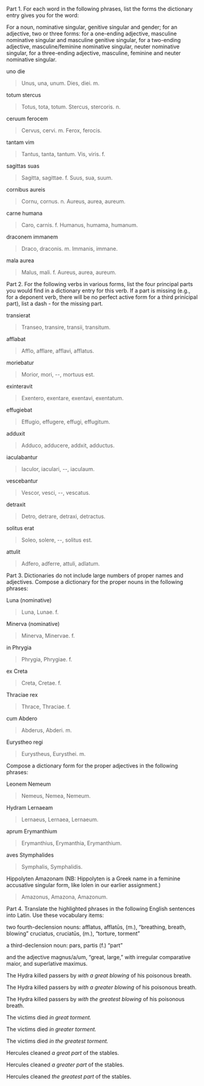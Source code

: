 Part 1. For each word in the following phrases, list the forms the dictionary entry gives you for the word:

For a noun, nominative singular, genitive singular and gender;
for an adjective, two or three forms:
for a one-ending adjective, masculine nominative singular and masculine genitive singular,
for a two-ending adjective, masculine/feminine nominative singular, neuter nominative singular,
for a three-ending adjective, masculine, feminine and neuter nominative singular.

uno die
> Unus, una, unum.
> Dies, diei. m.

totum stercus
> Totus, tota, totum.
> Stercus, stercoris. n.

ceruum ferocem
> Cervus, cervi. m.
> Ferox, ferocis.

tantam vim
> Tantus, tanta, tantum.
> Vis, viris. f.

sagittas suas
> Sagitta, sagittae. f.
> Suus, sua, suum.

cornibus aureis
> Cornu, cornus. n.
> Aureus, aurea, aureum.

carne humana
> Caro, carnis. f.
> Humanus, humama, humanum.

draconem immanem
> Draco, draconis. m.
> Immanis, immane.

mala aurea
> Malus, mali. f.
> Aureus, aurea, aureum.

Part 2. For the following verbs in various forms, list the four principal parts you would find in a dictionary entry for this verb.
If a part is missing (e.g., for a deponent verb, there will be no perfect active form for a third prinicipal part), list a dash - for the missing part.

transierat
> Transeo, transire, transii, transitum.

afflabat
> Afflo, afflare, afflavi, afflatus.

moriebatur
> Morior, mori, --, mortuus est.

exinteravit
> Exentero, exentare, exentavi, exentatum.

effugiebat
> Effugio, effugere, effugi, effugitum.

adduxit
> Adduco, adducere, addxit, adductus.

iaculabantur
> Iaculor, iaculari, --, iaculaum.

vescebantur
> Vescor, vesci, --, vescatus.

detraxit
> Detro, detrare, detraxi, detractus.

solitus erat
> Soleo, solere, --, solitus est.

attulit
> Adfero, adferre, attuli, adlatum.

Part 3. Dictionaries do not include large numbers of proper names and adjectives. Compose a dictionary for the proper nouns in the following phrases:

Luna (nominative)
> Luna, Lunae. f.

Minerva (nominative)
> Minerva, Minervae. f.

in Phrygia
> Phrygia, Phrygiae. f.

ex Creta
> Creta, Cretae. f.

Thraciae rex
> Thrace, Thraciae. f.

cum Abdero
> Abderus, Abderi. m.

Eurystheo regi
> Eurystheus, Eurysthei. m.

Compose a dictionary form for the proper adjectives in the following phrases:

Leonem Nemeum
> Nemeus, Nemea, Nemeum.

Hydram Lernaeam
> Lernaeus, Lernaea, Lernaeum.

aprum Erymanthium
> Erymanthius, Erymanthia, Erymanthium.

aves Stymphalides
> Symphalis, Symphalidis.

Hippolyten Amazonam (NB: Hippolyten is a Greek name in a feminine accusative singular form, like Iolen in our earlier assignment.)
> Amazonus, Amazona, Amazonum.

Part 4. Translate the highlighted phrases in the following English sentences into Latin. Use these vocabulary items:

two fourth-declension nouns:
afflatus, afflatūs, (m.), “breathing, breath, blowing”
cruciatus, cruciatūs, (m.), “torture, torment”

a third-declension noun:
pars, partis (f.) “part”

and the adjective magnus/a/um, “great, large,” with irregular comparative maior, and superlative maximus.

The Hydra killed passers by *with a great blowing* of his poisonous breath.


The Hydra killed passers by *with a greater blowing* of his poisonous breath.


The Hydra killed passers by *with the greatest blowing* of his poisonous breath.


The victims died *in great torment.*


The victims died *in greater torment.*


The victims died *in the greatest torment.*


Hercules cleaned *a great part* of the stables.


Hercules cleaned *a greater part* of the stables.


Hercules cleaned *the greatest part* of the stables.
